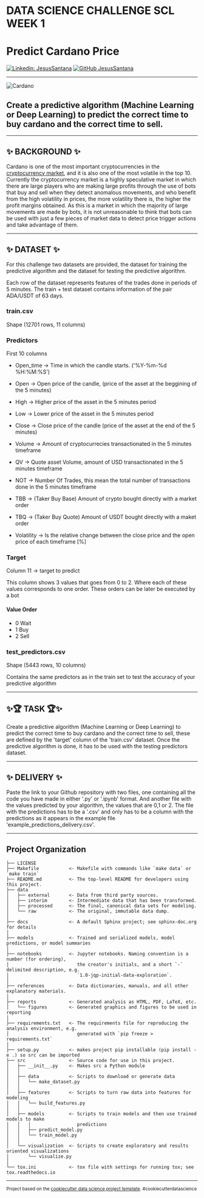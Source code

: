 DATA SCIENCE CHALLENGE SCL WEEK 1
=================================
Predict Cardano Price
==============================  

[![Linkedin: JesusSantana](https://img.shields.io/badge/-JesusSantana-blue?style=flat-square&logo=Linkedin&logoColor=white&link=https://www.linkedin.com/in/chus-santana/)](https://www.linkedin.com/in/chus-santana/) [![GitHub JesusSantana](https://img.shields.io/github/followers/jesussantana?label=follow&style=social)](https://github.com/jesussantana)  

---

![Cardano](https://esmarketingdigital.com/images/cardano.png)


## Create a predictive algorithm (Machine Learning or Deep Learning) to predict the correct time to buy cardano and the correct time to sell.   

---  

## ✨ BACKGROUND ✨
Cardano is one of the most important cryptocurrencies in the [cryptocurrency market](https://coinmarketcap.com/), and it is also one of the most volatile in the top 10. Currently the cryptocurrency market is a highly speculative market in which there are large players who are making large profits through the use of bots that buy and sell when they detect anomalous movements, and who benefit from the high volatility in prices, the more volatility there is, the higher the profit margins obtained. As this is a market in which the majority of large movements are made by bots, it is not unreasonable to think that bots can be used with just a few pieces of market data to detect price trigger actions and take advantage of them.  

---  

## ✨ DATASET ✨
For this challenge two datasets are provided, the dataset for training the predictive algorithm and the dataset for testing the predictive algorithm.

Each row of the dataset represents features of the trades done in periods of 5 minutes. The train + test dataset contains information of the pair ADA/USDT of 63 days.

### train.csv
Shape (12701 rows, 11 columns)

### Predictors
First 10 columns

- Open_time -> Time in which the candle starts. ('%Y-%m-%d %H:%M:%S')
- Open -> Open price of the candle, (price of the asset at the beggining of the 5 minutes)
- High -> Higher price of the asset in the 5 minutes period
- Low -> Lower price of the asset in the 5 minutes period
- Close -> Close price of the candle (price of the asset at the end of the 5 minutes)


- Volume -> Amount of cryptocurrecies transactionated in the 5 minutes timeframe
- QV -> Quote asset Volume, amount of USD transactionated in the 5 minutes timeframe
- NOT -> Number Of Trades, this mean the total number of transactions done in the 5 minutes timeframe
- TBB -> (Taker Buy Base) Amount of crypto bought directly with a market order
- TBQ -> (Taker Buy Quote) Amount of USDT bought directly with a maket order
- Volatility -> Is the relative change between the close price and the open price of each timeframe [%]
### Target
Column 11 -> target to predict

This column shows 3 values that goes from 0 to 2. Where each of these values corresponds to one order. These orders can be later be executed by a bot

#### Value	Order
- 0	Wait
- 1	Buy
- 2	Sell
### test_predictors.csv
Shape (5443 rows, 10 columns)

Contains the same predictors as in the train set to test the accuracy of your predictive algorithm  

---

## ✨🏆 TASK 🏆✨
Create a predictive algorithm (Machine Learning or Deep Learning) to predict the correct time to buy cardano and the correct time to sell, these are defined by the 'target' column of the 'train.csv' dataset. Once the predictive algorithm is done, it has to be used with the testing predictors dataset.  

---

## ✨ DELIVERY ✨
Paste the link to your Github repository with two files, one containing all the code you have made in either '.py' or '.ipynb' format. And another file with the values predicted by your algorithm, the values that are 0,1 or 2. The file with the predictions has to be a '.csv' and only has to be a column with the predictions as it appears in the example file 'example_predictions_delivery.csv'.   

---

Project Organization
------------

    ├── LICENSE
    ├── Makefile           <- Makefile with commands like `make data` or `make train`
    ├── README.md          <- The top-level README for developers using this project.
    ├── data
    │   ├── external       <- Data from third party sources.
    │   ├── interim        <- Intermediate data that has been transformed.
    │   ├── processed      <- The final, canonical data sets for modeling.
    │   └── raw            <- The original, immutable data dump.
    │
    ├── docs               <- A default Sphinx project; see sphinx-doc.org for details
    │
    ├── models             <- Trained and serialized models, model predictions, or model summaries
    │
    ├── notebooks          <- Jupyter notebooks. Naming convention is a number (for ordering),
    │                         the creator's initials, and a short `-` delimited description, e.g.
    │                         `1.0-jqp-initial-data-exploration`.
    │
    ├── references         <- Data dictionaries, manuals, and all other explanatory materials.
    │
    ├── reports            <- Generated analysis as HTML, PDF, LaTeX, etc.
    │   └── figures        <- Generated graphics and figures to be used in reporting
    │
    ├── requirements.txt   <- The requirements file for reproducing the analysis environment, e.g.
    │                         generated with `pip freeze > requirements.txt`
    │
    ├── setup.py           <- makes project pip installable (pip install -e .) so src can be imported
    ├── src                <- Source code for use in this project.
    │   ├── __init__.py    <- Makes src a Python module
    │   │
    │   ├── data           <- Scripts to download or generate data
    │   │   └── make_dataset.py
    │   │
    │   ├── features       <- Scripts to turn raw data into features for modeling
    │   │   └── build_features.py
    │   │
    │   ├── models         <- Scripts to train models and then use trained models to make
    │   │   │                 predictions
    │   │   ├── predict_model.py
    │   │   └── train_model.py
    │   │
    │   └── visualization  <- Scripts to create exploratory and results oriented visualizations
    │       └── visualize.py
    │
    └── tox.ini            <- tox file with settings for running tox; see tox.readthedocs.io


--------

<p><small>Project based on the <a target="_blank" href="https://drivendata.github.io/cookiecutter-data-science/">cookiecutter data science project template</a>. #cookiecutterdatascience</small></p>
